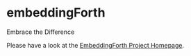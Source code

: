 # embeddingForth
Embrace the Difference

Please have a look at the [EmbeddingForth Project Homepage](https://embeddingForth.github.io).
